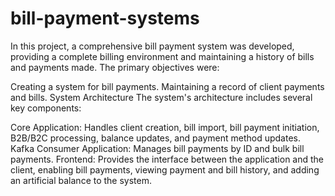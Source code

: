 # bill-payment-systems

In this project, a comprehensive bill payment system was developed, providing a complete billing environment and maintaining a history of bills and payments made. The primary objectives were:

Creating a system for bill payments.
Maintaining a record of client payments and bills.
System Architecture
The system's architecture includes several key components:

Core Application: Handles client creation, bill import, bill payment initiation, B2B/B2C processing, balance updates, and payment method updates.
Kafka Consumer Application: Manages bill payments by ID and bulk bill payments.
Frontend: Provides the interface between the application and the client, enabling bill payments, viewing payment and bill history, and adding an artificial balance to the system.
